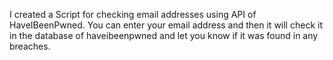 I created a Script for checking email addresses using API of HaveIBeenPwned.
You can enter your email address and then it will check it in the database of haveibeenpwned and let you know if it was found in any breaches.
